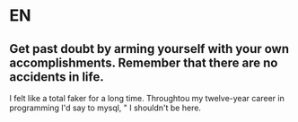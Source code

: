 # EN 

## Get past doubt by arming yourself with your own accomplishments. Remember that there are no accidents in life.

I felt like a total faker for a long time. Throughtou my twelve-year career in programming I'd say to mysql, " I shouldn't be here. 
